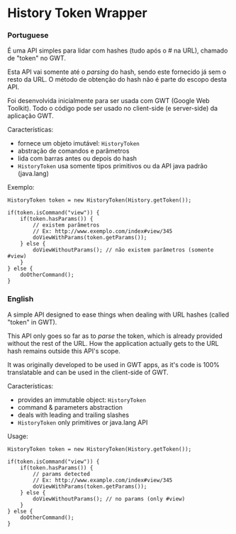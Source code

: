 History Token Wrapper
=============

### Portuguese ###

É uma API simples para lidar com hashes (tudo após o # na URL), chamado de "token" no GWT.

Esta API vai somente até o *parsing* do hash, sendo este fornecido já sem o resto da URL.
O método de obtenção do hash não é parte do escopo desta API.

Foi desenvolvida inicialmente para ser usada com GWT (Google Web Toolkit).
Todo o código pode ser usado no client-side (e server-side) da aplicação GWT.

Características:
+ fornece um objeto imutável: <code>HistoryToken</code>
+ abstração de comandos e parâmetros
+ lida com barras antes ou depois do hash
+ <code>HistoryToken</code> usa somente tipos primitivos ou da API java padrão (java.lang)

Exemplo:
    
    HistoryToken token = new HistoryToken(History.getToken());

    if(token.isCommand("view")) {
        if(token.hasParams()) {
            // existem parâmetros
            // Ex: http://www.exemplo.com/index#view/345
            doViewWithParams(token.getParams());
        } else {
            doViewWithoutParams(); // não existem parâmetros (somente #view)
        }
    } else {
        doOtherCommand();
    }


### English ###

A simple API designed to ease things when dealing with URL hashes (called "token" in GWT).

This API only goes so far as to *parse* the token, which is already provided without the rest of the URL.
How the application actually gets to the URL hash remains outside this API's scope.

It was originally developed to be used in GWT apps, as it's code is 100% translatable and can be used in the client-side of GWT.

Características:
+ provides an immutable object: <code>HistoryToken</code>
+ command & parameters abstraction
+ deals with leading and trailing slashes
+ <code>HistoryToken</code> only primitives or java.lang API

Usage:
    
    HistoryToken token = new HistoryToken(History.getToken());

    if(token.isCommand("view")) {
        if(token.hasParams()) {
            // params detected
            // Ex: http://www.example.com/index#view/345
            doViewWithParams(token.getParams());
        } else {
            doViewWithoutParams(); // no params (only #view)
        }
    } else {
        doOtherCommand();
    }
